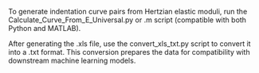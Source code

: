 To generate indentation curve pairs from Hertzian elastic moduli, run the Calculate_Curve_From_E_Universal.py or .m script (compatible with both Python and MATLAB).

After generating the .xls file, use the convert_xls_txt.py script to convert it into a .txt format. This conversion prepares the data for compatibility with downstream machine learning models.